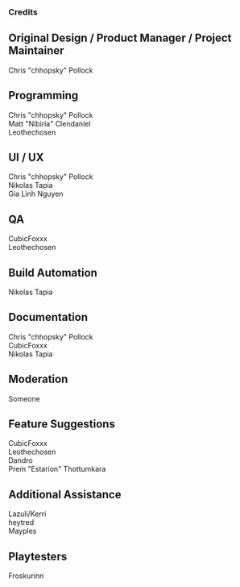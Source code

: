 ### Credits

## Original Design / Product Manager / Project Maintainer
Chris "chhopsky" Pollock  

## Programming
Chris "chhopsky" Pollock  
Matt "Nibiria" Clendaniel  
Leothechosen

## UI / UX
Chris "chhopsky" Pollock  
Nikolas Tapia  
Gia Linh Nguyen

## QA
CubicFoxxx  
Leothechosen

## Build Automation
Nikolas Tapia

## Documentation
Chris "chhopsky" Pollock  
CubicFoxxx  
Nikolas Tapia

## Moderation
Someone   

## Feature Suggestions
CubicFoxxx  
Leothechosen  
Dandro  
Prem "Estarion" Thottumkara  

## Additional Assistance
Lazuli/Kerri  
heytred  
Mayples  

## Playtesters
Froskurinn  
